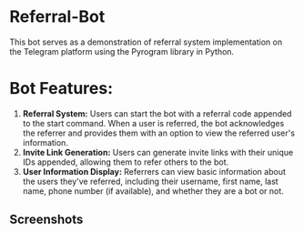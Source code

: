 # Referral-Bot
 This bot serves as a demonstration of referral system implementation on the Telegram platform using the Pyrogram library in Python.
 
# Bot Features:

1. **Referral System:** Users can start the bot with a referral code appended to the start command. When a user is referred, the bot acknowledges the referrer and provides them with an option to view the referred user's information.
2. **Invite Link Generation:** Users can generate invite links with their unique IDs appended, allowing them to refer others to the bot.
3. **User Information Display:** Referrers can view basic information about the users they've referred, including their username, first name, last name, phone number (if available), and whether they are a bot or not.

## Screenshots
